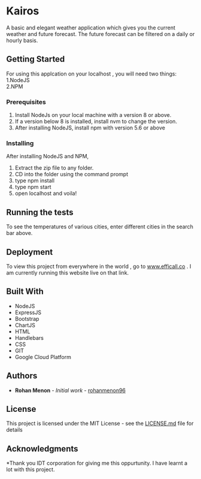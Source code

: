 # Kairos

A basic and elegant weather application which gives you the current weather and future forecast. The future forecast can be filtered on a daily or hourly basis.

## Getting Started

For using this applcation on your localhost , you will need two things: </br>
1.NodeJS<br/>
2.NPM

### Prerequisites

1. Install NodeJs on your local machine with a version 8 or above.
2. If a version below 8 is installed, install nvm to change the version.
3. After installing NodeJS, install npm with version 5.6 or above

### Installing

After installing NodeJS and NPM,
1. Extract the zip file to any folder.
2. CD into the folder using the command prompt
3. type npm install
4. type npm start
5. open localhost and voila!

## Running the tests

To see the temperatures of various cities, enter different cities in the search bar above.

## Deployment

To view this project from everywhere in the world , go to www.efficall.co . I am currently running this website live on that link.

## Built With

* NodeJS
* ExpressJS
* Bootstrap
* ChartJS
* HTML
* Handlebars
* CSS
* GIT
* Google Cloud Platform

## Authors

* **Rohan Menon** - *Initial work* - [rohanmenon96](https://github.com/rohanmenon96)

## License

This project is licensed under the MIT License - see the [LICENSE.md](LICENSE.md) file for details

## Acknowledgments

*Thank you IDT corporation for giving me this oppurtunity. I have learnt a lot with this project.
